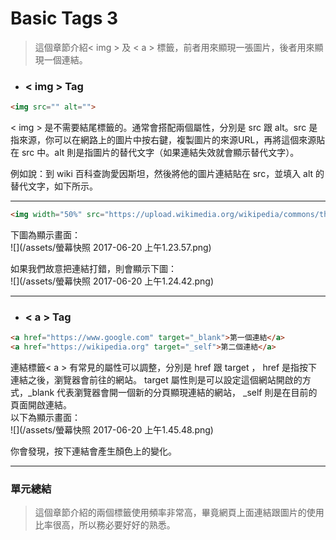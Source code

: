 # Basic Tags 3

> 這個章節介紹&lt; img &gt; 及 &lt; a &gt; 標籤，前者用來顯現一張圖片，後者用來顯現一個連結。

* ### &lt; img &gt; Tag

```html
<img src="" alt="">
```

&lt; img &gt; 是不需要結尾標籤的。通常會搭配兩個屬性，分別是 src 跟 alt。src 是指來源，你可以在網路上的圖片中按右鍵，複製圖片的來源URL，再將這個來源貼在 src 中。alt 則是指圖片的替代文字（如果連結失效就會顯示替代文字）。

例如說：到 wiki 百科查詢愛因斯坦，然後將他的圖片連結貼在 src，並填入 alt 的替代文字，如下所示。

---

```html
<img width="50%" src="https://upload.wikimedia.org/wikipedia/commons/thumb/3/3e/Einstein_1921_by_F_Schmutzer_-_restoration.jpg/1024px-Einstein_1921_by_F_Schmutzer_-_restoration.jpg" alt="Albert Einstein during a lecture in Vienna in 1921">
```

下圖為顯示畫面：  
![](/assets/螢幕快照 2017-06-20 上午1.23.57.png)

如果我們故意把連結打錯，則會顯示下圖：  
![](/assets/螢幕快照 2017-06-20 上午1.24.42.png)

---

* ### &lt; a &gt; Tag

```html
<a href="https://www.google.com" target="_blank">第一個連結</a>
<a href="https://wikipedia.org" target="_self">第二個連結</a>
```

連結標籤&lt; a &gt; 有常見的屬性可以調整，分別是 href 跟 target ， href 是指按下連結之後，瀏覽器會前往的網站。 target 屬性則是可以設定這個網站開啟的方式，\_blank 代表瀏覽器會開一個新的分頁顯現連結的網站， \_self 則是在目前的頁面開啟連結。  
以下為顯示畫面：  
![](/assets/螢幕快照 2017-06-20 上午1.45.48.png)

你會發現，按下連結會產生顏色上的變化。

---

### 單元總結

> 這個章節介紹的兩個標籤使用頻率非常高，畢竟網頁上面連結跟圖片的使用比率很高，所以務必要好好的熟悉。



